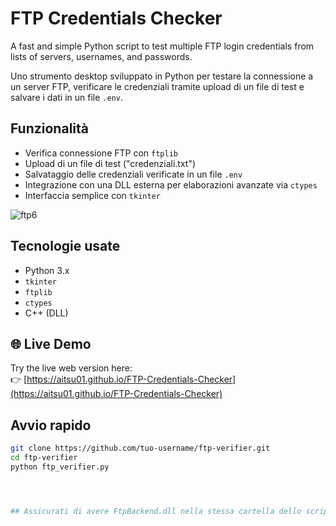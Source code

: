 # FTP Credentials Checker

A fast and simple Python script to test multiple FTP login credentials from lists of servers, usernames, and passwords.



Uno strumento desktop sviluppato in Python per testare la connessione a un server FTP, verificare le credenziali tramite upload di un file di test e salvare i dati in un file `.env`.

##  Funzionalità

-  Verifica connessione FTP con `ftplib`
-  Upload di un file di test ("credenziali.txt")
-  Salvataggio delle credenziali verificate in un file `.env`
-  Integrazione con una DLL esterna per elaborazioni avanzate via `ctypes`
-  Interfaccia semplice con `tkinter`


![ftp6](https://github.com/user-attachments/assets/4acbe3a5-e6aa-4156-ae33-fe916746365f)




##  Tecnologie usate ##

- Python 3.x
- `tkinter`
- `ftplib`
- `ctypes`
- C++ (DLL)

## 🌐 Live Demo

Try the live web version here:  
👉 [https://aitsu01.github.io/FTP-Credentials-Checker](https://aitsu01.github.io/FTP-Credentials-Checker)

##  Avvio rapido ##

```bash
git clone https://github.com/tuo-username/ftp-verifier.git
cd ftp-verifier
python ftp_verifier.py




## Assicurati di avere FtpBackend.dll nella stessa cartella dello script ##
